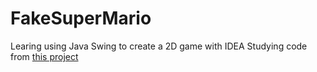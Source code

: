 # FakeSuperMario

Learing using Java Swing to create a 2D game with IDEA
Studying code from [this project](https://github.com/a641324093/SuperMario)
